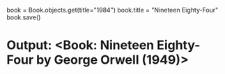 book = Book.objects.get(title="1984")
book.title = "Nineteen Eighty-Four"
book.save()
# Output: <Book: Nineteen Eighty-Four by George Orwell (1949)>
